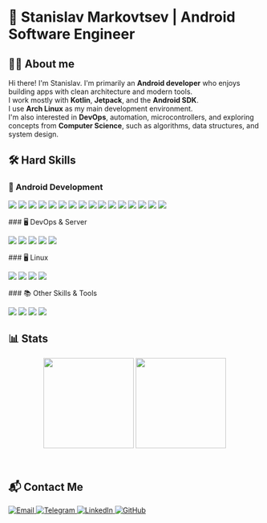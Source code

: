 # 👋 Stanislav Markovtsev | Android Software Engineer

## 🧑‍💻 About me

Hi there! I'm Stanislav.
I'm primarily an **Android developer** who enjoys building apps with clean architecture and modern tools.  
I work mostly with **Kotlin**, **Jetpack**, and the **Android SDK**.  
I use **Arch Linux** as my main development environment.  
I'm also interested in **DevOps**, automation, microcontrollers, and exploring concepts from **Computer Science**, such as algorithms, data structures, and system design.


## 🛠 Hard Skills
### 📱 Android Development
<p align="left"> <img src="https://img.shields.io/badge/Android-3DDC84?style=for-the-badge&logo=android&logoColor=white"/> <img src="https://img.shields.io/badge/Kotlin-7F52FF?style=for-the-badge&logo=kotlin&logoColor=white"/> <img src="https://img.shields.io/badge/Java-007396?style=for-the-badge&logo=java&logoColor=white"/> <img src="https://img.shields.io/badge/Android%20Studio-3DDC84?style=for-the-badge&logo=android-studio&logoColor=white"/> <img src="https://img.shields.io/badge/Jetpack-4285F4?style=for-the-badge&logo=android&logoColor=white"/> <img src="https://img.shields.io/badge/Jetpack%20Compose-4285F4?style=for-the-badge&logo=jetpack-compose&logoColor=white"/> <img src="https://img.shields.io/badge/Koin-8F0D87?style=for-the-badge&logoColor=white"/> <img src="https://img.shields.io/badge/Dagger%202-3178C6?style=for-the-badge&logo=google&logoColor=white"/> <img src="https://img.shields.io/badge/Retrofit-00599C?style=for-the-badge&logo=android&logoColor=white"/> <img src="https://img.shields.io/badge/MVVM-blue?style=for-the-badge"/> <img src="https://img.shields.io/badge/MVP-green?style=for-the-badge"/> <img src="https://img.shields.io/badge/MVC-purple?style=for-the-badge"/> <img src="https://img.shields.io/badge/MVI-orange?style=for-the-badge"/> <img src="https://img.shields.io/badge/XML-E34F26?style=for-the-badge&logo=xml&logoColor=white"/> <img src="https://img.shields.io/badge/Room-6DB33F?style=for-the-badge&logo=sqlite&logoColor=white"/> <img src="https://img.shields.io/badge/Firebase-FFCA28?style=for-the-badge&logo=firebase&logoColor=black"/> </p>
### 🖥 DevOps & Server
<p align="left"> <img src="https://img.shields.io/badge/Caddy-29B8F0?style=for-the-badge&logo=caddy&logoColor=white"/> <img src="https://img.shields.io/badge/HTTP%2FHTTPS-0078D7?style=for-the-badge&logo=http&logoColor=white"/> <img src="https://img.shields.io/badge/SSL-0052CC?style=for-the-badge&logo=letsencrypt&logoColor=white"/> <img src="https://img.shields.io/badge/Docker-2496ED?style=for-the-badge&logo=docker&logoColor=white"/> <img src="https://img.shields.io/badge/Docker%20Compose-34495E?style=for-the-badge&logo=docker&logoColor=white"/> </p>
### 🖥 Linux
<p align="left"> <img src="https://img.shields.io/badge/Arch%20Linux-1793D1?style=for-the-badge&logo=arch-linux&logoColor=white"/> <img src="https://img.shields.io/badge/Hyprland-3DDC84?style=for-the-badge"/> <img src="https://img.shields.io/badge/Linux-FCC624?style=for-the-badge&logo=linux&logoColor=black"/> <img src="https://img.shields.io/badge/Bash-4EAA25?style=for-the-badge&logo=gnubash&logoColor=white"/> </p>
### 📚 Other Skills & Tools
<p align="left"> <img src="https://img.shields.io/badge/Markdown-000000?style=for-the-badge&logo=markdown&logoColor=white"/> <img src="https://img.shields.io/badge/SQL-336791?style=for-the-badge&logo=sqlite&logoColor=white"/> <img src="https://img.shields.io/badge/LaTeX-008080?style=for-the-badge&logo=latex&logoColor=white"/> <img src="https://img.shields.io/badge/Wolfram-CC0000?style=for-the-badge&logo=wolfram&logoColor=white"/> </p>

## 📊 Stats

<p align="center">
  <img height="180em" src="https://github-readme-stats.vercel.app/api?username=kawunus&show_icons=true&theme=tokyonight&hide=contribs" />
  <img height="180em" src="https://github-readme-stats.vercel.app/api/top-langs/?username=kawunus&layout=compact&theme=tokyonight" />
</p>
<br clear="all" />

## 📬 Contact Me

<p align="left">
  <a href="mailto:s.markovtsev@gmail.com">
    <img alt="Email" src="https://img.shields.io/badge/Email-D14836?style=for-the-badge&logo=gmail&logoColor=white"/>
  </a>
  <a href="https://t.me/kawunus" target="_blank">
    <img alt="Telegram" src="https://img.shields.io/badge/Telegram-26A5E4?style=for-the-badge&logo=telegram&logoColor=white"/>
  </a>
  <a href="https://www.linkedin.com/in/kawunus/" target="_blank">
    <img alt="LinkedIn" src="https://img.shields.io/badge/LinkedIn-0A66C2?style=for-the-badge&logo=linkedin&logoColor=white"/>
  </a>
  <a href="https://github.com/kawunus" target="_blank">
    <img alt="GitHub" src="https://img.shields.io/badge/GitHub-000?style=for-the-badge&logo=github&logoColor=white"/>
  </a>
</p>
